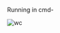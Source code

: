 Running in cmd-

![wc](https://user-images.githubusercontent.com/56959280/85230307-dd157680-b40c-11ea-8323-484d7a8d81c5.PNG)
